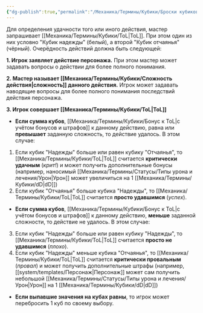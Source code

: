```yaml
---
{"dg-publish":true,"permalink":"/Механика/Термины/Кубики/Броски кубиков на удачу/","noteIcon":"","created":"2025-08-21T13:47:44.493+03:00","updated":"2025-09-24T17:52:04.580+03:00"}
---
```


Для определения удачности того или иного действия, мастер запрашивает [[Механика/Термины/Кубики/ToL\|ToL]]. При этом один из них условно "Кубик надежды" (белый), а второй "Кубик отчаянья" (чёрный). Очерёдность действий должна быть следующей:

**1.  Игрок заявляет действие персонажа.** При этом мастер может задавать вопросы о действии для более полного понимания.

**2. Мастер называет [[Механика/Термины/Кубики/Сложность действия\|сложность]] данного действия.** Игрок может задавать наводящие вопросы для более полного понимания последствий действия персонажа. 

**3. Игрок совершает [[Механика/Термины/Кубики/ToL\|ToL]]**
- **Если сумма кубов**, [[Механика/Термины/Кубики/Бонус к ToL\|с учётом бонусов и штрафов]] к данному действию, равна или **превышает** заданную сложность, то действие удалось. В этом случае:
1. Если кубик "Надежды" больше или равен кубику "Отчаянья", то [[Механика/Термины/Кубики/ToL\|ToL]] считается **критически удачным** (*крит!*) и может получить дополнительные бонусы (например, наносимый [[Механика/Термины/Статусы/Типы урона и лечения/Урон\|Урон]] может увеличиться на 1 [[Механика/Термины/Кубики/dD\|dD]])
2. Если кубик "Отчаянья" больше кубика "Надежды", то [[Механика/Термины/Кубики/ToL\|ToL]] считается **просто удавшимся** (*успех*).


- **Если сумма кубов**,  [[Механика/Термины/Кубики/Бонус к ToL\|с учётом бонусов и штрафов]] к данному действию, **меньше** заданной сложности, то действие не удалось. В этом случае:
3. Если кубик "Надежды" больше или равен кубику "Надежды", то [[Механика/Термины/Кубики/ToL\|ToL]] считается **просто не удавшимся** (*плохо*).
4. Если кубик "Надежды" меньше кубика "Отчаянья", то [[Механика/Термины/Кубики/ToL\|ToL]] считается **критически провальным** (*провал*) и может получить дополнительные штрафы (например, [[system/templates/Персонаж\|Персонаж]] может сам получить небольшой [[Механика/Термины/Статусы/Типы урона и лечения/Урон\|Урон]] на 1 [[Механика/Термины/Кубики/dD\|dD]])


- **Если выпавшие значения на кубах равны**, то игрок может перебросить 1 куб по своему выбору.